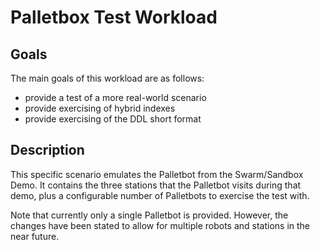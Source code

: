 # Palletbox Test Workload

## Goals

The main goals of this workload are as follows:
- provide a test of a more real-world scenario
- provide exercising of hybrid indexes
- provide exercising of the DDL short format

## Description

This specific scenario emulates the Palletbot from the Swarm/Sandbox Demo.
It contains the three stations that the Palletbot visits during that demo, plus a configurable number of Palletbots to exercise the test with.

Note that currently only a single Palletbot is provided.
However, the changes have been stated to allow for multiple robots and stations in the near future.
